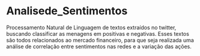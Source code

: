 # Analisede_Sentimentos
Processamento Natural de Linguagem de textos extraídos no twitter, buscando classificar as menagens em positivas e negativas. Esses textos são todos relacionados ao mercado financeiro, para que seja realizada uma análise de correlação entre sentimentos nas redes e a variação das ações.
